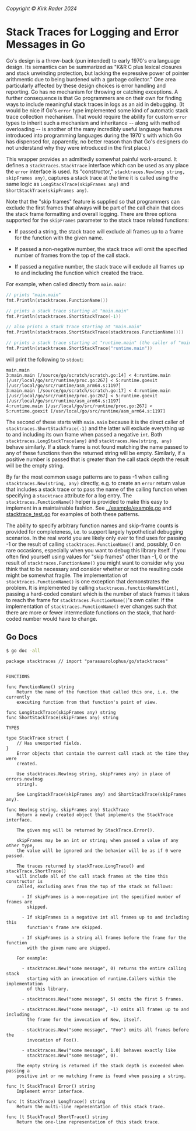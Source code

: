 _Copyright &copy; Kirk Rader 2024_

# Stack Traces for Logging and Error Messages in Go

Go's design is a throw-back (pun intended) to early 1970's era language design.
Its semantics can be summarized as "K&R C plus lexical closures and stack
unwinding protection, but lacking the expressive power of pointer arithmentic
due to being burdened with a garbage collector." One area particularly affected
by these design choices is error handling and reporting. Go has no mechanism for
throwing or catching exceptions. A further consequence is that Go programmers
are on their own for finding ways to include meaningful stack traces in logs as
an aid in debugging. (It would be nice if Go's `error` type implemented some
kind of automatic stack trace collection mechanism. That would require the
ability for custom `error` types to inherit such a mechanism and inheritance --
along with method overloading -- is another of the many incredibly useful
language features introduced into programming languages during the 1970's with
which Go has dispensed for, apparently, no better reason than that Go's
designers do not understand why they were introduced in the first place.)

This wrapper provides an admittedly somewhat painful work-around. It defines a
`stacktraces.StackTrace` interface which can be used as any place the `error`
interface is used. Its "constructor," `stacktraces.New(msg string, skipFrames
any)`, captures a stack trace at the time it is called using the same logic as
`LongStackTrace(skipFrames any)` and `ShortStackTrace(skipFrames any)`. 

Note that the "skip frames" feature is supplied so that programmers can exclude
the first frames that always will be part of the call chain that does the stack
frame formatting and overall logging. There are three options supported for the
`skipFrames` parameter to the stack trace related functions:

- If passed a string, the stack trace will exclude all frames up to a frame for
  the function with the given name.

- If passed a non-negative number, the stack trace will omit the specified
  number of frames from the top of the call stack.

- If passed a negative number, the stack trace will exclude all frames up to and
  including the function which created the trace.

For example, when called directly from `main.main`:

```go
// prints "main.main"
fmt.Println(stacktraces.FunctionName())

// prints a stack trace starting at "main.main"
fmt.Println(stacktraces.ShortStackTrace(-1))

// also prints a stack trace starting at "main.main"
fmt.Println(stacktraces.ShortStackTrace(stacktraces.FunctionName()))

// prints a stack trace starting at "runtime.main" (the caller of "main.main")
fmt.Println(stacktraces.ShortStackTrace("runtime.main"))
```

will print the following to `stdout`:

```
main.main
3:main.main [/source/go/scratch/scratch.go:14] < 4:runtime.main [/usr/local/go/src/runtime/proc.go:267] < 5:runtime.goexit [/usr/local/go/src/runtime/asm_arm64.s:1197]
3:main.main [/source/go/scratch/scratch.go:17] < 4:runtime.main [/usr/local/go/src/runtime/proc.go:267] < 5:runtime.goexit [/usr/local/go/src/runtime/asm_arm64.s:1197]
4:runtime.main [/usr/local/go/src/runtime/proc.go:267] < 5:runtime.goexit [/usr/local/go/src/runtime/asm_arm64.s:1197]
```

The second of these starts with `main.main` because it is the direct caller of
`stacktraces.ShortStackTrace(-1)` and the latter will exclude everything up to
and including its own frame when passed a negative `int`. Both
`stacktraces.LongStackTrace(any)` and `stacktraces.New(string, any)` behave
similarly. If a stack frame is not found matching the name passed to any of
these functions then the returned string will be empty. Similarly, if a positive
number is passed that is greater than the call stack depth the result will be
the empty string.

By far the most common usage patterns are to pass -1 when calling
`stacktraces.New(string, any)` directly, e.g. to create an `error` return value
that includes a stack trace or to pass the name of the calling function when
specifying a `stacktrace` attribute for a log entry. The
`stacktraces.FunctionName()` helper is provided to make this easy to implement in a
maintainable fashion. See [../example/example.go](../example/example.go) and
[stacktrace_test.go](./stacktrace_test.go) for examples of both these patterns.

The ability to specify arbitrary function names and skip-frame counts is
provided for completeness, i.e. to support largely hypothetical debugging
scenarios. In the real world you are likely only ever to find uses for passing
-1 or the result of calling `stacktraces.FunctionName()` and, possibly, 0 on
rare occasions, especially when you want to debug this library itself. If you
often find yourself using values for "skip frames" other than -1, 0 or the
result of `stacktraces.FunctionName()` you might want to consider why you think
that to be necessary and consider whether or not the resulting code might be
somewhat fragile. The implementation of `stacktraces.FunctionName()` is one
exception that demonstrates the problem. It is implemented by calling
`stacktraces.functionNameAt(int)`, passing a hard-coded constant which is the
number of stack frames it takes to reach the frame for
`stacktraces.FunctionName()`'s own caller. If the implementation of
`stacktraces.FunctionName()` ever changes such that there are more or fewer
intermediate functions on the stack, that hard-coded number would have to
change.

## Go Docs

```bash
$ go doc -all
```

```
package stacktraces // import "parasaurolophus/go/stacktraces"


FUNCTIONS

func FunctionName() string
    Return the name of the function that called this one, i.e. the currently
    executing function from that function's point of view.

func LongStackTrace(skipFrames any) string
func ShortStackTrace(skipFrames any) string

TYPES

type StackTrace struct {
	// Has unexported fields.
}
    Error objects that contain the current call stack at the time they were
    created.

    Use stacktraces.New(msg string, skipFrames any) in place of errors.new(msg
    string).

    See LongStackTrace(skipFrames any) and ShortStackTrace(skipFrames any).

func New(msg string, skipFrames any) StackTrace
    Return a newly created object that implements the StackTrace interface.

    The given msg will be returned by StackTrace.Error().

    skipFrames may be an int or string; when passed a value of any other type,
    the value will be ignored and the behavior will be as if 0 were passed.

    The traces returned by stackTrace.LongTrace() and stackTrace.ShortTrace()
    will include all of the call stack frames at the time this constructor is
    called, excluding ones from the top of the stack as follows:

      - If skipFrames is a non-negative int the specified number of frames are
        skipped.

      - If skipFrames is a negative int all frames up to and including this
        function's frame are skipped.

      - If skipFrames is a string all frames before the frame for the function
        with the given name are skipped.

    For example:

      - stacktraces.New("some message", 0) returns the entire calling stack
        starting with an invocation of runtime.Callers within the implementation
        of this library.

      - stacktraces.New("some message", 5) omits the first 5 frames.

      - stacktraces.New("some message", -1) omits all frames up to and including
        the frame for the invocation of New, itself.

      - stacktraces.New("some message", "Foo") omits all frames before the
        invocation of Foo().

      - stacktraces.New("some message", 1.0) behaves exactly like
        stacktraces.New("some message", 0).

    The empty string is returned if the stack depth is exceeded when passing a
    positive int or no matching frame is found when passing a string.

func (t StackTrace) Error() string
    Implement error interface.

func (t StackTrace) LongTrace() string
    Return the multi-line representation of this stack trace.

func (t StackTrace) ShortTrace() string
    Return the one-line representation of this stack trace.
```
